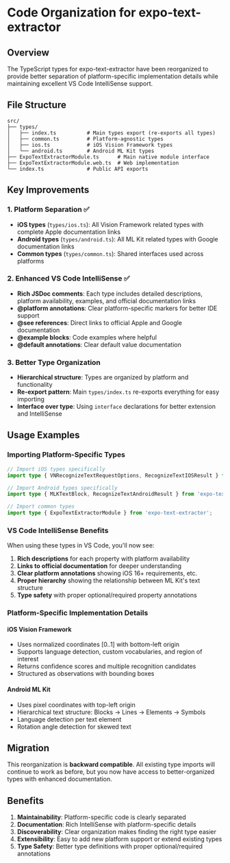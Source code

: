 # Code Organization for expo-text-extractor

## Overview

The TypeScript types for expo-text-extractor have been reorganized to provide better separation of platform-specific implementation details while maintaining excellent VS Code IntelliSense support.

## File Structure

```
src/
├── types/
│   ├── index.ts          # Main types export (re-exports all types)
│   ├── common.ts         # Platform-agnostic types
│   ├── ios.ts            # iOS Vision Framework types
│   └── android.ts        # Android ML Kit types
├── ExpoTextExtractorModule.ts      # Main native module interface
├── ExpoTextExtractorModule.web.ts  # Web implementation
└── index.ts              # Public API exports
```

## Key Improvements

### 1. Platform Separation ✅

- **iOS types** (`types/ios.ts`): All Vision Framework related types with complete Apple documentation links
- **Android types** (`types/android.ts`): All ML Kit related types with Google documentation links  
- **Common types** (`types/common.ts`): Shared interfaces used across platforms

### 2. Enhanced VS Code IntelliSense ✅

- **Rich JSDoc comments**: Each type includes detailed descriptions, platform availability, examples, and official documentation links
- **@platform annotations**: Clear platform-specific markers for better IDE support
- **@see references**: Direct links to official Apple and Google documentation
- **@example blocks**: Code examples where helpful
- **@default annotations**: Clear default value documentation

### 3. Better Type Organization

- **Hierarchical structure**: Types are organized by platform and functionality
- **Re-export pattern**: Main `types/index.ts` re-exports everything for easy importing
- **Interface over type**: Using `interface` declarations for better extension and IntelliSense

## Usage Examples

### Importing Platform-Specific Types

```typescript
// Import iOS types specifically
import type { VNRecognizeTextRequestOptions, RecognizeTextIOSResult } from 'expo-text-extractor';

// Import Android types specifically  
import type { MLKTextBlock, RecognizeTextAndroidResult } from 'expo-text-extractor';

// Import common types
import type { ExpoTextExtractorModule } from 'expo-text-extractor';
```

### VS Code IntelliSense Benefits

When using these types in VS Code, you'll now see:

1. **Rich descriptions** for each property with platform availability
2. **Links to official documentation** for deeper understanding
3. **Clear platform annotations** showing iOS 16+ requirements, etc.
4. **Proper hierarchy** showing the relationship between ML Kit's text structure
5. **Type safety** with proper optional/required property annotations

### Platform-Specific Implementation Details

#### iOS Vision Framework
- Uses normalized coordinates [0..1] with bottom-left origin
- Supports language detection, custom vocabularies, and region of interest
- Returns confidence scores and multiple recognition candidates
- Structured as observations with bounding boxes

#### Android ML Kit  
- Uses pixel coordinates with top-left origin
- Hierarchical text structure: Blocks → Lines → Elements → Symbols
- Language detection per text element
- Rotation angle detection for skewed text

## Migration

This reorganization is **backward compatible**. All existing type imports will continue to work as before, but you now have access to better-organized types with enhanced documentation.

## Benefits

1. **Maintainability**: Platform-specific code is clearly separated
2. **Documentation**: Rich IntelliSense with platform-specific details
3. **Discoverability**: Clear organization makes finding the right type easier
4. **Extensibility**: Easy to add new platform support or extend existing types
5. **Type Safety**: Better type definitions with proper optional/required annotations
